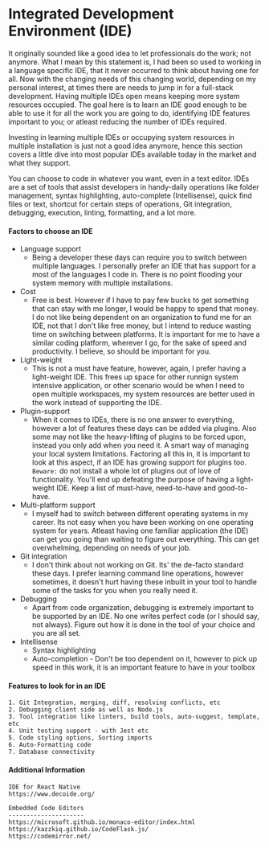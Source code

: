 # Integrated Development Environment \(IDE\)

It originally sounded like a good idea to let professionals do the work; not anymore. What I mean by this statement is, I had been so used to working in a language specific IDE, that it never occurred to think about having one for all. Now with the changing needs of this changing world, depending on my personal interest, at times there are needs to jump in for a full-stack development. Having multiple IDEs open means keeping more system resources occupied. The goal here is to learn an IDE good enough to be able to use it for all the work you are going to do, identifying IDE features important to you; or atleast reducing the number of IDEs required.

Investing in learning multiple IDEs or occupying system resources in multiple installation is just not a good idea anymore, hence this section covers a little dive into most popular IDEs available today in the market and what they support.

You can choose to code in whatever you want, even in a text editor. IDEs are a set of tools that assist developers in handy-daily operations like folder management, syntax highlighting, auto-complete \(Intellisense\), quick find files or text, shortcut for certain steps of operations, Git integration, debugging, execution, linting, formatting, and a lot more.

#### Factors to choose an IDE

* Language support
  * Being a developer these days can require you to switch between multiple languages. I personally prefer an IDE that has support for a most of the languages I code in. There is no point flooding your system memory with multiple installations.
* Cost
  * Free is best. However if I have to pay few bucks to get something that can stay with me longer, I would be happy to spend that money. I do not like being dependent on an organization to fund me for an IDE, not that I don't like free money, but I intend to reduce wasting time on switching between platforms. It is important for me to have a similar coding platform, wherever I go, for the sake of speed and productivity. I believe, so should be important for you.
* Light-weight
  * This is not a must have feature, however, again, I prefer having a light-weight IDE. This frees up space for other runnign system intensive application, or other scenario would be when I need to open multiple workspaces, my system resources are better used in the work instead of supporting the IDE.
* Plugin-support
  * When it comes to IDEs, there is no one answer to everything, however a lot of features these days can be added via plugins. Also some may not like the heavy-lifting of plugins to be forced upon, instead you only add when you need it. A smart way of managing your local system limitations. Factoring all this in, it is important to look at this aspect, if an IDE has growing support for plugins too. `Beware:` do not install a whole lot of plugins out of love of functionality. You'll end up defeating the purpose of having a light-weight IDE. Keep a list of must-have, need-to-have and good-to-have.
* Multi-platform support
  * I myself had to switch between different operating systems in my career. Its not easy when you have been working on one operating system for years. Atleast having one familiar application \(the IDE\) can get you going than waiting to figure out everything. This can get overwhelming, depending on needs of your job.
* Git integration
  * I don't think about not working on Git. Its' the de-facto standard these days. I prefer learning command line operations, however sometimes, it doesn't hurt having these inbuilt in your tool to handle some of the tasks for you when you really need it.
* Debugging
  * Apart from code organization, debugging is extremely important to be supported by an IDE. No one writes perfect code \(or I should say, not always\). Figure out how it is done in the tool of your choice and you are all set.
* Intellisense
  * Syntax highlighting
  * Auto-completion - Don't be too dependent on it, however to pick up speed in this work, it is an important feature to have in your toolbox

#### Features to look for in an IDE

```
1. Git Integration, merging, diff, resolving conflicts, etc
2. Debugging client side as well as Node.js
3. Tool integration like linters, build tools, auto-suggest, template, etc
4. Unit testing support - with Jest etc
5. Code styling options, Sorting imports
6. Auto-Formatting code
7. Database connectivity
```

#### Additional Information

```
IDE for React Native
https://www.decoide.org/

Embedded Code Editors
---------------------
https://microsoft.github.io/monaco-editor/index.html
https://kazzkiq.github.io/CodeFlask.js/
https://codemirror.net/
```



